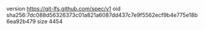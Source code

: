 version https://git-lfs.github.com/spec/v1
oid sha256:7dc088d56326373c01a821a6087dd437c7e9f5562ecf9b4e775e18b6ea92b479
size 4454
